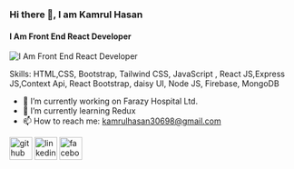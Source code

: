 ### Hi there 👋, I am Kamrul Hasan
#### I Am Front End React Developer
![I Am Front End React Developer](https://i.ibb.co/ngMQBzJ/306621775-2517271688415566-3553410359652747653-n.jpg)


Skills: HTML,CSS, Bootstrap, Tailwind CSS, JavaScript , React JS,Express JS,Context Api, React Bootstrap, daisy UI, Node JS, Firebase, MongoDB

- 🔭 I’m currently working on Farazy Hospital Ltd. 
- 🌱 I’m currently learning Redux 
- 📫 How to reach me: kamrulhasan30698@gmail.com 


[<img src='https://cdn.jsdelivr.net/npm/simple-icons@3.0.1/icons/github.svg' alt='github' height='40'>](https://github.com/https://github.com/skhasancse18344)  [<img src='https://cdn.jsdelivr.net/npm/simple-icons@3.0.1/icons/linkedin.svg' alt='linkedin' height='40'>](https://www.linkedin.com/in/https://www.linkedin.com/in/kamrul-hasan30698//)  [<img src='https://cdn.jsdelivr.net/npm/simple-icons@3.0.1/icons/facebook.svg' alt='facebook' height='40'>](https://www.facebook.com/https://www.facebook.com/Skhasan789/)  

 

 
